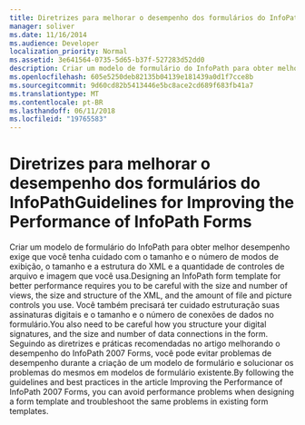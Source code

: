 ```yaml
---
title: Diretrizes para melhorar o desempenho dos formulários do InfoPath
manager: soliver
ms.date: 11/16/2014
ms.audience: Developer
localization_priority: Normal
ms.assetid: 3e641564-0735-5d65-b37f-527283d52dd0
description: Criar um modelo de formulário do InfoPath para obter melhor desempenho exige que você tenha cuidado com o tamanho e o número de modos de exibição, o tamanho e a estrutura do XML e a quantidade de controles de arquivo e imagem que você usa. Você também precisará ter cuidado estruturação suas assinaturas digitais e o tamanho e o número de conexões de dados no formulário. Seguindo as diretrizes e práticas recomendadas no artigo melhorando o desempenho do InfoPath 2007 Forms, você pode evitar problemas de desempenho durante a criação de um modelo de formulário e solucionar os problemas do mesmos em modelos de formulário existente.
ms.openlocfilehash: 605e5250deb82135b04139e181439a0d1f7cce8b
ms.sourcegitcommit: 9d60cd82b5413446e5bc8ace2cd689f683fb41a7
ms.translationtype: MT
ms.contentlocale: pt-BR
ms.lasthandoff: 06/11/2018
ms.locfileid: "19765583"
---
```

# <a name="guidelines-for-improving-the-performance-of-infopath-forms"></a><span data-ttu-id="5d78e-105">Diretrizes para melhorar o desempenho dos formulários do InfoPath</span><span class="sxs-lookup"><span data-stu-id="5d78e-105">Guidelines for Improving the Performance of InfoPath Forms</span></span>

<span data-ttu-id="5d78e-106">Criar um modelo de formulário do InfoPath para obter melhor desempenho exige que você tenha cuidado com o tamanho e o número de modos de exibição, o tamanho e a estrutura do XML e a quantidade de controles de arquivo e imagem que você usa.</span><span class="sxs-lookup"><span data-stu-id="5d78e-106">Designing an InfoPath form template for better performance requires you to be careful with the size and number of views, the size and structure of the XML, and the amount of file and picture controls you use.</span></span> <span data-ttu-id="5d78e-107">Você também precisará ter cuidado estruturação suas assinaturas digitais e o tamanho e o número de conexões de dados no formulário.</span><span class="sxs-lookup"><span data-stu-id="5d78e-107">You also need to be careful how you structure your digital signatures, and the size and number of data connections in the form.</span></span> <span data-ttu-id="5d78e-108">Seguindo as diretrizes e práticas recomendadas no artigo melhorando o desempenho do InfoPath 2007 Forms, você pode evitar problemas de desempenho durante a criação de um modelo de formulário e solucionar os problemas do mesmos em modelos de formulário existente.</span><span class="sxs-lookup"><span data-stu-id="5d78e-108">By following the guidelines and best practices in the article Improving the Performance of InfoPath 2007 Forms, you can avoid performance problems when designing a form template and troubleshoot the same problems in existing form templates.</span></span>
  

